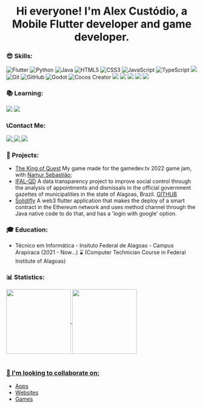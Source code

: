 <h1 align="center">
Hi everyone! I'm Alex Custódio, a Mobile Flutter developer and game developer.
</h1>
<h3>😎 Skills:</h3>
  
<div>

![Flutter](https://img.shields.io/badge/Flutter-20232A?style=for-the-badge&logo=FLUTTER&logoColor=61DAFB)
![Python](https://img.shields.io/badge/python-%230095D5.svg?&style=for-the-badge&logo=python&logoColor=white)
![Java](https://img.shields.io/badge/Java-F74141?style=for-the-badge&logo=Java)
![HTML5](https://img.shields.io/badge/html5%20-%23E34F26.svg?&style=for-the-badge&logo=html5&logoColor=white)
![CSS3](https://img.shields.io/badge/css3%20-%231572B6.svg?&style=for-the-badge&logo=css3&logoColor=white)
![JavaScript](https://img.shields.io/badge/JavaScript-F7DF1E?style=for-the-badge&logo=javascript&logoColor=black)
![TypeScript](https://img.shields.io/badge/TypeScript-007ACC?style=for-the-badge&logo=typescript&logoColor=white)
![](https://img.shields.io/badge/Docker-228fe1?&style=for-the-badge&logo=docker&logoColor=ffffff)
![Git](https://img.shields.io/badge/git%20-%23F05033.svg?&style=for-the-badge&logo=git&logoColor=white&Color=c95410)
![GitHub](https://img.shields.io/badge/github%20-%23121011.svg?&style=for-the-badge&logo=github&logoColor=white&color=283238)
![Godot](https://img.shields.io/badge/Godot-20232A?style=for-the-badge&logo=godot-engine&logoColor=61DAFB)
![Cocos Creator](https://img.shields.io/badge/Cocos_Creator-92928f?style=for-the-badge&logo=Cocos)
![](https://img.shields.io/badge/MySQL-1D4A65?style=for-the-badge&logoColor=white&logo=MySQL)
![](https://img.shields.io/badge/-5C2D91?style=for-the-badge&logoWidth=30&logo=.Net)
![](https://img.shields.io/badge/C%23-239120?logoWidth=30&style=for-the-badge)
![](https://img.shields.io/badge/Quarkus-4490e4?&style=for-the-badge&logo=quarkus&logoColor=f15953)
![](https://img.shields.io/badge/Unity-4490e5?&style=for-the-badge&logo=unity&logoColor=white)

<h3>📚 Learning:</h3>  
  
![](https://img.shields.io/badge/React-191920?style=for-the-badge&logoColor=61DBFB&logo=React)
![](https://img.shields.io/badge/Firebase-039BE5?style=for-the-badge&logoColor=FFCC31&logo=Firebase)
</div>

### 📞Contact Me:
</p>
<a href="mailto:alex.cstd.contato@gmail.com" alt="Gmail">
  <img src="https://img.shields.io/badge/alex.cstd.contato@gmail.com-F74141?style=for-the-badge&logoColor=white&logo=gmail&link=mailto:alex.cstd.contato@gmail.com"/>
</a>
<a href="https://www.linkedin.com/in/alex-cust%C3%B3dio-74a24b249/">
  <img src="https://img.shields.io/badge/Alex%20Custódio-0e76a8?style=for-the-badge&logo=Linkedin&link=https://www.linkedin.com/in/alex-cust%C3%B3dio-74a24b249/"/>
</a>
<a href="https://www.instagram.com/_alexcustodio/">
  <img src="https://img.shields.io/badge/@_alexcustodio-ebebeb?style=for-the-badge&logo=Instagram&link=https://www.instagram.com/_alexcustodio/"/>
</a>
<br>

### 🚀 Projects:
- [The King of Quest](https://anemonaaass.itch.io/the-king-of-quest) My game made for the gamedev.tv 2022 game jam, with [Namur Sebastião](https://github.com/NRTarnished);
- [IFAL-QD](https://danielfireman.github.io/ifal-qd/) A data transparency project to improve social control through the analysis of appointments and dismissals in the official government gazettes of municipalities in the state of Alagoas, Brazil. [GITHUB](https://github.com/danielfireman/ifal-qd)
- [Solidifly](https://github.com/alex-custodio/Solidifly) A web3 flutter application that makes the deploy of a smart contract in the Ethereum network and uses method channel through the Java native code to do that, and has a 'login with google' option.

### 🎓 Education:
- Técnico em Informática - Insituto Federal de Alagoas - Campus Arapiraca (2021 - Now...) ⌛ (Computer Technician Course in Federal Institute of Alagoas)

<h3>📊 Statistics:</h3>
 <div>
  <a href="https://github.com/alex-custodio">
  <img align = "center" height="170em" src="https://github-readme-stats.vercel.app/api?username=alex-custodio&show_icons=true&theme=github_dark&include_all_commits=true&count_private=true"/>
  <img align = "center" height="170em" src="https://github-readme-stats.vercel.app/api/top-langs/?username=alex-custodio&layout=compact&langs_count=7&hide=html&theme=github_dark"/></br></br>

### 👯 I'm looking to collaborate on: 
- Apps
- Websites
- Games

